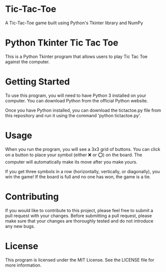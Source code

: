 # Tic-Tac-Toe
A Tic-Tac-Toe game built using Python's Tkinter library and NumPy
# Python Tkinter Tic Tac Toe
This is a Python Tkinter program that allows users to play Tic Tac Toe against the computer.

# Getting Started
To use this program, you will need to have Python 3 installed on your computer. You can download Python from the official Python website.

Once you have Python installed, you can download the tictactoe.py file from this repository and run it using the command 'python tictactoe.py'.

# Usage
When you run the program, you will see a 3x3 grid of buttons. You can click on a button to place your symbol (either ❌ or ⭕) on the board. The computer will automatically make its move after you make yours.

If you get three symbols in a row (horizontally, vertically, or diagonally), you win the game! If the board is full and no one has won, the game is a tie.

# Contributing
If you would like to contribute to this project, please feel free to submit a pull request with your changes. Before submitting a pull request, please make sure that your changes are thoroughly tested and do not introduce any new bugs.

# License
This program is licensed under the MIT License. See the LICENSE file for more information.
